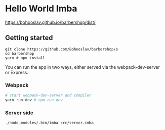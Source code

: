 # Hello World Imba

https://bohooslav.github.io/barbershop/dist/

## Getting started

```
git clone https://github.com/Bohooslav/barbershop/s
cd barbershop
yarn # npm install
```

You can run the app in two ways, either served via the webpack-dev-server or
Express.

### Webpack

```bash
# start webpack-dev-server and compiler
yarn run dev # npm run dev
```

### Server side

```
./node_modules/.bin/imba src/server.imba
```

[0]: https://github.com/css-modules/css-modules
[1]: https://github.com/imba/hello-world-imba/generate
